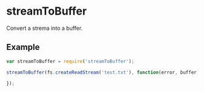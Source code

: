 streamToBuffer
===============

Convert a strema into a buffer.

## Example

```javascript
var streamToBuffer = require('streamToBuffer');

streamToBuffer(fs.createReadStream('test.txt'), function(error, buffer){

});
```
